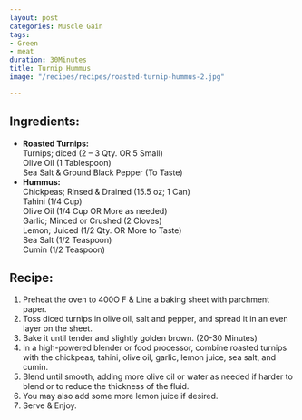 ```yaml
---
layout: post
categories: Muscle Gain
tags:
- Green
- meat
duration: 30Minutes
title: Turnip Hummus
image: "/recipes/recipes/roasted-turnip-hummus-2.jpg"

---
```

## **Ingredients:**

* **Roasted Turnips:**  
  Turnips; diced (2 – 3 Qty. OR 5 Small)  
  Olive Oil (1 Tablespoon)  
  Sea Salt & Ground Black Pepper (To Taste)
* **Hummus:**  
  Chickpeas; Rinsed & Drained (15.5 oz; 1 Can)  
  Tahini (1/4 Cup)  
  Olive Oil (1/4 Cup OR More as needed)  
  Garlic; Minced or Crushed (2 Cloves)  
  Lemon; Juiced (1/2 Qty. OR More to Taste)  
  Sea Salt (1/2 Teaspoon)  
  Cumin (1/2 Teaspoon)

## **Recipe:**

1. Preheat the oven to 400O F & Line a baking sheet with parchment paper.
2. Toss diced turnips in olive oil, salt and pepper, and spread it in an even layer on the sheet.
3. Bake it until tender and slightly golden brown. (20-30 Minutes)
4. In a high-powered blender or food processor, combine roasted turnips with the chickpeas, tahini, olive oil, garlic, lemon juice, sea salt, and cumin.
5. Blend until smooth, adding more olive oil or water as needed if harder to blend or to reduce the thickness of the fluid.
6. You may also add some more lemon juice if desired.
7. Serve & Enjoy.
